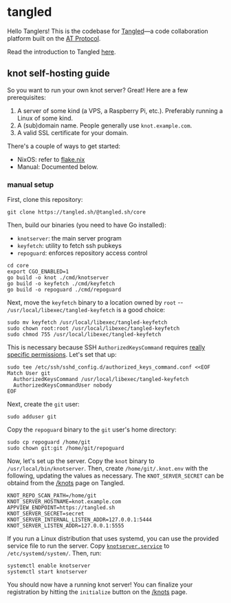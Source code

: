 # tangled

Hello Tanglers! This is the codebase for
[Tangled](https://tangled.sh)&mdash;a code collaboration platform built
on the [AT Protocol](https://atproto.com).

Read the introduction to Tangled [here](https://blog.tangled.sh/intro).

## knot self-hosting guide

So you want to run your own knot server? Great! Here are a few prerequisites:

1. A server of some kind (a VPS, a Raspberry Pi, etc.). Preferably running a Linux of some kind.
2. A (sub)domain name. People generally use `knot.example.com`.
3. A valid SSL certificate for your domain.

There's a couple of ways to get started:
* NixOS: refer to [flake.nix](https://tangled.sh/@tangled.sh/core/blob/master/flake.nix)
* Manual: Documented below.

### manual setup

First, clone this repository:

```
git clone https://tangled.sh/@tangled.sh/core
```

Then, build our binaries (you need to have Go installed):
* `knotserver`: the main server program
* `keyfetch`: utility to fetch ssh pubkeys
* `repoguard`: enforces repository access control

```
cd core
export CGO_ENABLED=1
go build -o knot ./cmd/knotserver
go build -o keyfetch ./cmd/keyfetch
go build -o repoguard ./cmd/repoguard
```

Next, move the `keyfetch` binary to a location owned by `root` --
`/usr/local/libexec/tangled-keyfetch` is a good choice:

```
sudo mv keyfetch /usr/local/libexec/tangled-keyfetch
sudo chown root:root /usr/local/libexec/tangled-keyfetch
sudo chmod 755 /usr/local/libexec/tangled-keyfetch
```

This is necessary because SSH `AuthorizedKeysCommand` requires [really specific
permissions](https://stackoverflow.com/a/27638306). Let's set that up:

```
sudo tee /etc/ssh/sshd_config.d/authorized_keys_command.conf <<EOF
Match User git
  AuthorizedKeysCommand /usr/local/libexec/tangled-keyfetch
  AuthorizedKeysCommandUser nobody
EOF
```

Next, create the `git` user:

```
sudo adduser git
```

Copy the `repoguard` binary to the `git` user's home directory:

```
sudo cp repoguard /home/git
sudo chown git:git /home/git/repoguard
```

Now, let's set up the server. Copy the `knot` binary to
`/usr/local/bin/knotserver`. Then, create `/home/git/.knot.env` with the
following, updating the values as necessary. The `KNOT_SERVER_SECRET` can be
obtaind from the [/knots](/knots) page on Tangled.

```
KNOT_REPO_SCAN_PATH=/home/git
KNOT_SERVER_HOSTNAME=knot.example.com
APPVIEW_ENDPOINT=https://tangled.sh
KNOT_SERVER_SECRET=secret
KNOT_SERVER_INTERNAL_LISTEN_ADDR=127.0.0.1:5444
KNOT_SERVER_LISTEN_ADDR=127.0.0.1:5555
```

If you run a Linux distribution that uses systemd, you can use the provided
service file to run the server. Copy
[`knotserver.service`](https://tangled.sh/did:plc:wshs7t2adsemcrrd4snkeqli/core/blob/master/systemd/knotserver.service)
to `/etc/systemd/system/`. Then, run:

```
systemctl enable knotserver
systemctl start knotserver
```

You should now have a running knot server! You can finalize your registration by hitting the
`initialize` button on the [/knots](/knots) page.
